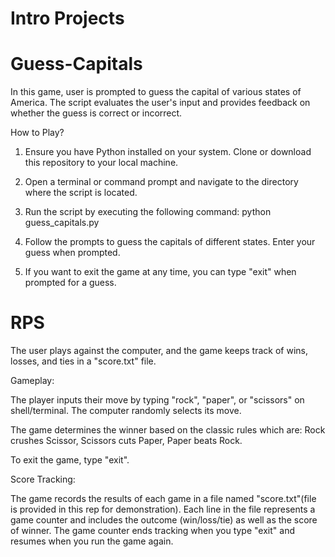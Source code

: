# Intro Projects

# Guess-Capitals
In this game, user is prompted to guess the capital of various states of America. The script evaluates the user's input and provides feedback on whether the guess is correct or incorrect.

How to Play?

1)  Ensure you have Python installed on your system. Clone or download this repository to your local machine.

2) Open a terminal or command prompt and navigate to the directory where the script is located.

3) Run the script by executing the following command:
python guess_capitals.py

4) Follow the prompts to guess the capitals of different states. Enter your guess when prompted.

5) If you want to exit the game at any time, you can type "exit" when prompted for a guess.


# RPS
The user plays against the computer, and the game keeps track of wins, losses, and ties in a "score.txt" file.

Gameplay:

The player inputs their move by typing "rock", "paper", or "scissors" on shell/terminal.
The computer randomly selects its move.

The game determines the winner based on the classic rules which are:
Rock crushes Scissor, Scissors cuts Paper, Paper beats Rock.

To exit the game, type "exit".

Score Tracking:

The game records the results of each game in a file named "score.txt"(file is provided in this rep for demonstration). Each line in the file represents a game counter and includes the outcome (win/loss/tie) as well as the score of winner.
The game counter ends tracking when you type "exit" and resumes when you run the game again.
